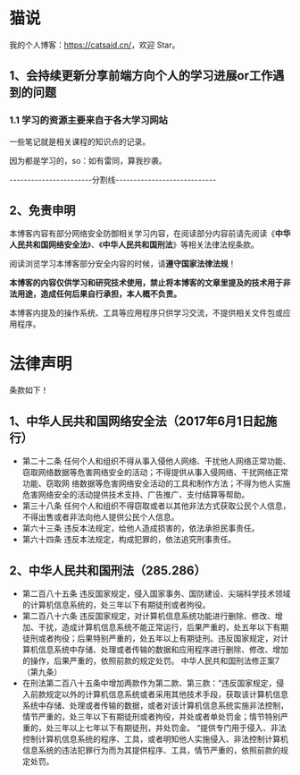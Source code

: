 # 猫说

我的个人博客：<https://catsaid.cn/>，欢迎 Star。

## 1、会持续更新分享前端方向个人的学习进展or工作遇到的问题

### 1.1 学习的资源主要来自于各大学习网站

一些笔记就是相关课程的知识点的记录。


因为都是学习的，so：如有雷同，算我抄袭。

-----------------------分割线----------------------------

## 2、免责申明

本博客内容有部分网络安全防御相关学习内容，在阅读部分内容前请先阅读《**中华人民共和国网络安全法**》、《**中华人民共和国刑法**》等相关法律法规条款。

阅读浏览学习本博客部分安全内容的时候，请**遵守国家法律法规**！

**本博客的内容仅供学习和研究技术使用，禁止将本博客的文章里提及的技术用于非法用途，造成任何后果自行承担，本人概不负责。**

本博客内提及的操作系统、工具等应用程序只供学习交流，不提供相关文件包或应用程序。

# 法律声明

条款如下！

## 1、中华人民共和国网络安全法（2017年6月1日起施行）

- 第二十二条 任何个人和组织不得从事入侵他人网络、干扰他人网络正常功能、窃取网络数据等危害网络安全的活动；不得提供从事入侵网络、干扰网络正常功能、窃取网
络数据等危害网络安全活动的工具和制作方法；不得为他人实施危害网络安全的活动提供技术支持、广告推广、支付结算等帮助。
- 第三十八条 任何个人和组织不得窃取或者以其他非法方式获取公民个人信息，不得出售或者非法向他人提供公民个人信息。
- 第六十三条 违反本法规定，给他人造成损害的，依法承担民事责任。
- 第六十四条 违反本法规定，构成犯罪的，依法追究刑事责任。

## 2、中华人民共和国刑法（285.286）

- 第二百八十五条 违反国家规定，侵入国家事务、国防建设、尖端科学技术领域的计算机信息系统的，处三年以下有期徒刑或者拘役。
- 第二百八十六条 违反国家规定，对计算机信息系统功能进行删除、修改、增加、干扰，造成计算机信息系统不能正常运行，后果严重的，处五年以下有期徒刑或者拘役；后果特别严重的，处五年以上有期徒刑。违反国家规定，对计算机信息系统中存储、处理或者传输的数据和应用程序进行删除、修改、增加的操作，后果严重的，依照前款的规定处罚。
中华人民共和国刑法修正案7（第九条）
- 在刑法第二百八十五条中增加两款作为第二款、第三款：“违反国家规定，侵入前款规定以外的计算机信息系统或者采用其他技术手段，获取该计算机信息系统中存储、处理或者传输的数据，或者对该计算机信息系统实施非法控制，情节严重的，处三年以下有期徒刑或者拘役，并处或者单处罚金；情节特别严重的，处三年以上七年以下有期徒刑，并处罚金。
“提供专门用于侵入、非法控制计算机信息系统的程序、工具，或者明知他人实施侵入、非法控制计算机信息系统的违法犯罪行为而为其提供程序、工具，情节严重的，依照前款的规定处罚。

